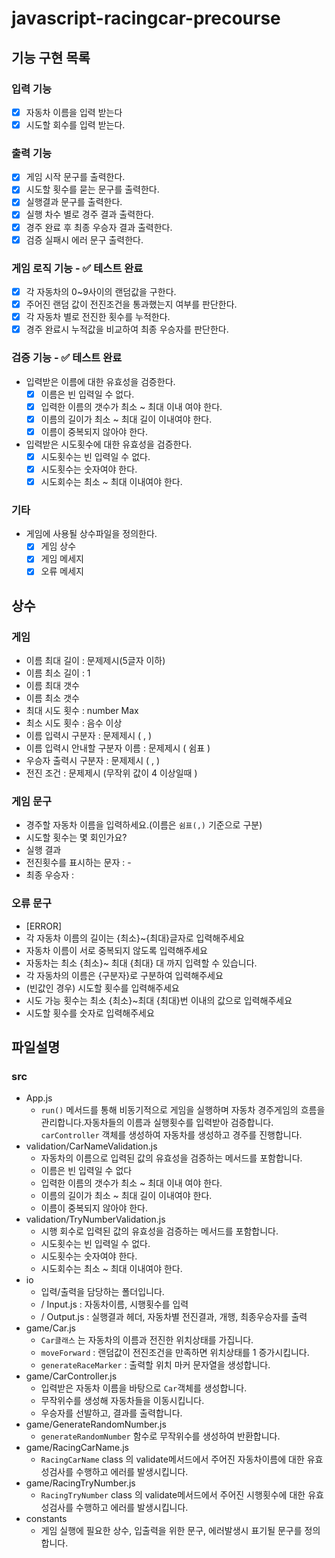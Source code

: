 # javascript-racingcar-precourse

## 기능 구현 목록

### 입력 기능

- [x] 자동차 이름을 입력 받는다
- [x] 시도할 회수를 입력 받는다.

### 출력 기능

- [x] 게임 시작 문구를 출력한다.
- [x] 시도할 횟수를 묻는 문구를 출력한다.
- [x] 실행결과 문구를 출력한다.
- [x] 실행 차수 별로 경주 결과 출력한다.
- [x] 경주 완료 후 최종 우승자 결과 출력한다.
- [x] 검증 실패시 에러 문구 출력한다.

### 게임 로직 기능 - ✅ 테스트 완료

- [x] 각 자동차의 0~9사이의 랜덤값을 구한다.
- [x] 주어진 랜덤 값이 전진조건을 통과했는지 여부를 판단한다.
- [x] 각 자동차 별로 전진한 횟수를 누적한다.
- [x] 경주 완료시 누적값을 비교하여 최종 우승자를 판단한다.

### 검증 기능 - ✅ 테스트 완료

- 입력받은 이름에 대한 유효성을 검증한다.
  - [x] 이름은 빈 입력일 수 없다.
  - [x] 입력한 이름의 갯수가 최소 ~ 최대 이내 여야 한다.
  - [x] 이름의 길이가 최소 ~ 최대 길이 이내여야 한다.
  - [x] 이름이 중복되지 않아야 한다.
- 입력받은 시도횟수에 대한 유효성을 검증한다.
  - [x] 시도횟수는 빈 입력일 수 없다.
  - [x] 시도횟수는 숫자여야 한다.
  - [x] 시도회수는 최소 ~ 최대 이내여야 한다.

### 기타

- 게임에 사용될 상수파일을 정의한다.
  - [x] 게임 상수
  - [x] 게임 메세지
  - [x] 오류 메세지

## 상수

### 게임

- 이름 최대 길이 : 문제제시(5글자 이하)
- 이름 최소 길이 : 1
- 이름 최대 갯수
- 이름 최소 갯수
- 최대 시도 횟수 : number Max
- 최소 시도 횟수 : 음수 이상
- 이름 입력시 구분자 : 문제제시 ( , )
- 이름 입력시 안내할 구분자 이름 : 문제제시 ( 쉼표 )
- 우승자 출력시 구분자 : 문제제시 ( , )
- 전진 조건 : 문제제시 (무작위 값이 4 이상일때 )

### 게임 문구

- 경주할 자동차 이름을 입력하세요.(이름은 `쉼표(,)` 기준으로 구분)
- 시도할 횟수는 몇 회인가요?
- 실행 결과
- 전진횟수를 표시하는 문자 : -
- 최종 우승자 :

### 오류 문구

- [ERROR]
- 각 자동차 이름의 길이는 {최소}~{최대}글자로 입력해주세요
- 자동차 이름이 서로 중복되지 않도록 입력해주세요
- 자동차는 최소 {최소}~ 최대 {최대} 대 까지 입력할 수 있습니다.
- 각 자동차의 이름은 {구분자}로 구분하여 입력해주세요
- (빈값인 경우) 시도할 횟수를 입력해주세요
- 시도 가능 횟수는 최소 {최소}~최대 {최대}번 이내의 값으로 입력해주세요
- 시도할 횟수를 숫자로 입력해주세요

## 파일설명

### src

- App.js
  - `run()` 메서드를 통해 비동기적으로 게임을 실행하며 자동차 경주게임의 흐름을 관리합니다.자동차들의 이름과 실행횟수를 입력받아 검증합니다. `carController` 객체를 생성하여 자동차를 생성하고 경주를 진행합니다.
- validation/CarNameValidation.js
  - 자동차의 이름으로 입력된 값의 유효성을 검증하는 메서드를 포함합니다.
  - 이름은 빈 입력일 수 없다
  - 입력한 이름의 갯수가 최소 ~ 최대 이내 여야 한다.
  - 이름의 길이가 최소 ~ 최대 길이 이내여야 한다.
  - 이름이 중복되지 않아야 한다.
- validation/TryNumberValidation.js
  - 시행 회수로 입력된 값의 유효성을 검증하는 메서드를 포함합니다.
  - 시도횟수는 빈 입력일 수 없다.
  - 시도횟수는 숫자여야 한다.
  - 시도회수는 최소 ~ 최대 이내여야 한다.
- io
  - 입력/출력을 담당하는 폴더입니다.
  - / Input.js : 자동차이름, 시행횟수를 입력
  - / Output.js : 실행결과 헤더, 자동차별 전진결과, 개행, 최종우승자를 출력
- game/Car.js
  - `Car클래스` 는 자동차의 이름과 전진한 위치상태를 가집니다.
  - `moveForward` : 랜덤값이 전진조건을 만족하면 위치상태를 1 증가시킵니다.
  - `generateRaceMarker` : 출력할 위치 마커 문자열을 생성합니다.
- game/CarController.js
  - 입력받은 자동차 이름을 바탕으로 `Car`객체를 생성합니다.
  - 무작위수를 생성해 자동차들을 이동시킵니다.
  - 우승자를 선발하고, 결과를 출력합니다.
- game/GenerateRandomNumber.js
  - `generateRandomNumber` 함수로 무작위수를 생성하여 반환합니다.
- game/RacingCarName.js
  - `RacingCarName` class 의 validate메서드에서 주어진 자동차이름에 대한 유효성검사를 수행하고 에러를 발생시킵니다.
- game/RacingTryNumber.js
  - `RacingTryNumber` class 의 validate메서드에서 주어진 시행횟수에 대한 유효성검사를 수행하고 에러를 발생시킵니다.
- constants
  - 게임 실행에 필요한 상수, 입출력을 위한 문구, 에러발생시 표기될 문구를 정의합니다.
